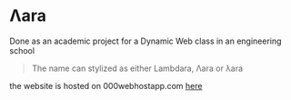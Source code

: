 # Λara
Done as an academic project for a Dynamic Web class in an engineering school

> The name can stylized as either Lambdara, Λara or λara


the website is hosted on 000webhostapp.com [here](https://labyrinthine-topic.000webhostapp.com/category.php)
